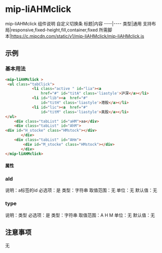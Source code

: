 # mip-liAHMclick

mip-liAHMclick 组件说明
自定义切换条
标题|内容
----|----
类型|通用
支持布局|responsive,fixed-height,fill,container,fixed
所需脚本|https://c.mipcdn.com/static/v1/mip-liAHMclick/mip-liAHMclick.js
## 示例

### 基本用法
```html
<mip-liAHMclick >
 <ul class="tabClick">
			<li class="active " id="lia"><a 
				href="#" id="titA" class='liastyle'>沪深</a></li>
			<li id="lib"><a  href="#"
				id="titH" class='liastyle'>港股</a></li>
			<li id="lic"><a  href="#"
				id="titM" class='liastyle'>美股</a></li>
</ul>
	<div class="tabList" id="aHM">aa</div>
	<div class="tabList" id="AhM">
<div id="H_stocke" class="HMstock"></div>
       </div>
	<div class="tabList" id="AHm">
        <div id="M_stocke" class="HMstock"></div>
       </div>
</mip-liAHMclick>
```


#### 属性

### aId
说明：a标签的id
必选项：是
类型：字符串
取值范围：无
单位：无
默认值：无

### type
说明：类型
必选项：是
类型：字符串
取值范围：A H  M
单位：无
默认值：无

## 注意事项
无


